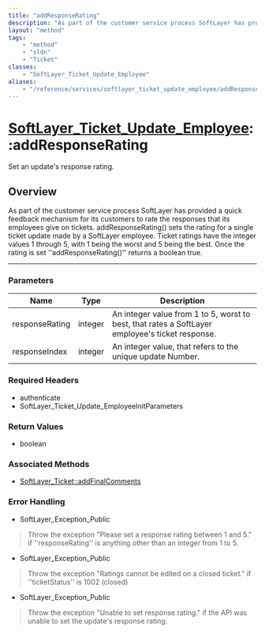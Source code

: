 ```yaml
---
title: "addResponseRating"
description: "As part of the customer service process SoftLayer has provided a quick feedback mechanism for its customers to rate the... "
layout: "method"
tags:
    - "method"
    - "sldn"
    - "Ticket"
classes:
    - "SoftLayer_Ticket_Update_Employee"
aliases:
    - "/reference/services/softlayer_ticket_update_employee/addResponseRating"
---
```

# [SoftLayer_Ticket_Update_Employee](/reference/services/SoftLayer_Ticket_Update_Employee)::addResponseRating

Set an update's response rating.


## Overview 
As part of the customer service process SoftLayer has provided a quick feedback mechanism for its customers to rate the responses that its employees give on tickets. addResponseRating() sets the rating for a single ticket update made by a SoftLayer employee. Ticket ratings have the integer values 1 through 5, with 1 being the worst and 5 being the best. Once the rating is set ''addResponseRating()'' returns a boolean true. 

-----

### Parameters 
|Name | Type | Description |
| --- | --- | --- |
|responseRating| integer| An integer value from 1 to 5, worst to best, that rates a SoftLayer employee's ticket response.|
|responseIndex| integer| An integer value, that refers to the unique update Number.|


### Required Headers
* authenticate
* SoftLayer_Ticket_Update_EmployeeInitParameters


### Return Values
* boolean


### Associated Methods

*  [SoftLayer_Ticket::addFinalComments](/reference/services/SoftLayer_Ticket/addFinalComments )



### Error Handling

* SoftLayer_Exception_Public 

> Throw the exception "Please set a response rating between 1 and 5." if ''responseRating'' is anything other than an integer from 1 to 5. 

* SoftLayer_Exception_Public 

> Throw the exception "Ratings cannot be edited on a closed ticket." if ''ticketStatus'' is 1002 (closed) 

* SoftLayer_Exception_Public 

> Throw the exception "Unable to set response rating." if the API was unable to set the update's response rating. 



